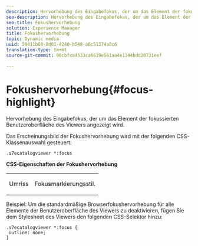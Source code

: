 ```yaml
---
description: Hervorhebung des Eingabefokus, der um das Element der fokussierten Benutzeroberfläche des Viewers angezeigt wird.
seo-description: Hervorhebung des Eingabefokus, der um das Element der fokussierten Benutzeroberfläche des Viewers angezeigt wird.
seo-title: Fokushervorhebung
solution: Experience Manager
title: Fokushervorhebung
topic: Dynamic media
uuid: 50411b68-8d01-4240-b548-a6c51374a8c6
translation-type: tm+mt
source-git-commit: 90cbfca4533ca6639e561aa4e1344bdd20731eef

---
```



# Fokushervorhebung{#focus-highlight}

Hervorhebung des Eingabefokus, der um das Element der fokussierten Benutzeroberfläche des Viewers angezeigt wird.

<!--<a id="section_E8B3D0BF9FF548F188F717D6EA65EC32"></a>-->

Das Erscheinungsbild der Fokushervorhebung wird mit der folgenden CSS-Klassenauswahl gesteuert:

```
.s7ecatalogviewer *:focus
```

**CSS-Eigenschaften der Fokushervorhebung**

<table id="table_C48C56E696304C9BAFEE71BA9EA9A174"> 
 <tbody> 
  <tr> 
   <td colname="col1"> <p> <span class="codeph"> Umriss </span> </p> </td> 
   <td colname="col2"> <p> Fokusmarkierungsstil. </p> </td> 
  </tr> 
 </tbody> 
</table>

Beispiel: Um die standardmäßige Browserfokushervorhebung für alle Elemente der Benutzeroberfläche des Viewers zu deaktivieren, fügen Sie dem Stylesheet des Viewers den folgenden CSS-Selektor hinzu:

```
.s7ecatalogviewer *:focus { 
 outline: none; 
}
```

